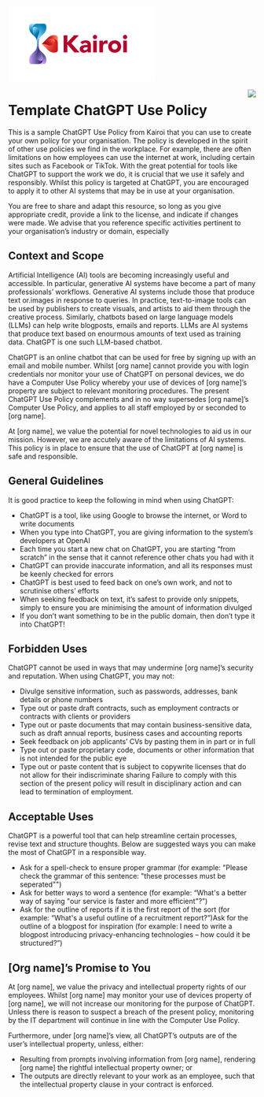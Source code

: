 ![alt text](https://github.com/KairoiAI/Branding/blob/main/Logo/Kairoi_Logo_Small.png?raw=true)

<img align="right" src="https://encrypted-tbn0.gstatic.com/images?q=tbn:ANd9GcSbaSBuaNdK1CJdItKhfQduinGR2p2xHSq7Kax-0WHJq2Xa2Qqg">

# Template ChatGPT Use Policy
This is a sample ChatGPT Use Policy from Kairoi that you can use to create your own policy for your organisation. The policy is developed in the spirit of other use policies we find in the workplace. For example, there are often limitations on how employees can use the internet at work, including certain sites such as Facebook or TikTok. With the great potential for tools like ChatGPT to support the work we do, it is crucial that we use it safely and responsibly. Whilst this policy is targeted at ChatGPT, you are encouraged to apply it to other AI systems that may be in use at your organisation.

You are free to share and adapt this resource, so long as you give appropriate credit, provide a link to the license, and indicate if changes were made.  We advise that you reference specific activities pertinent to your organisation’s industry or domain, especially 

## Context and Scope
Artificial Intelligence (AI) tools are becoming increasingly useful and accessible. In particular, generative AI systems have become a part of many professionals’ workflows. Generative AI systems include those that produce text or.images in response to queries. In practice, text-to-image tools can be used by publishers to create visuals, and artists to aid them through the creative process. Similarly, chatbots based on large language models (LLMs) can help write blogposts, emails and reports. LLMs are AI systems that produce text based on enourmous amounts of text used as training data. ChatGPT is one such LLM-based chatbot.

ChatGPT is an online chatbot that can be used for free by signing up with an email and mobile number. Whilst [org name] cannot provide you with login credentials nor monitor your use of ChatGPT on personal devices, we do have a Computer Use Policy whereby your use of devices of [org name]’s property are subject to relevant monitoring procedures. The present ChatGPT Use Policy complements and in no way supersedes [org name]’s Computer Use Policy, and applies to all staff employed by or seconded to [org name].

At [org name], we value the potential for novel technologies to aid us in our mission. However, we are accutely aware of the limitations of AI systems. This policy is in place to ensure that the use of ChatGPT at [org name] is safe and responsible.

## General Guidelines
It is good practice to keep the following in mind when using ChatGPT:
* ChatGPT is a tool, like using Google to browse the internet, or Word to write documents
* When you type into ChatGPT, you are giving information to the system’s developers at OpenAI
* Each time you start a new chat on ChatGPT, you are starting “from scratch” in the sense that it cannot reference other chats you had with it
* ChatGPT can provide inaccurate information, and all its responses must be keenly checked for errors
* ChatGPT is best used to feed back on one’s own work, and not to scrutinise others’ efforts
* When seeking feedback on text, it’s safest to provide only snippets, simply to ensure you are minimising the amount of information divulged
* If you don’t want something to be in the public domain, then don’t type it into ChatGPT!

## Forbidden Uses
ChatGPT cannot be used in ways that may undermine [org name]’s security and reputation. When using ChatGPT, you may not:
* Divulge sensitive information, such as passwords, addresses, bank details or phone numbers
* Type out or paste draft contracts, such as employment contracts or contracts with clients or providers
* Type out or paste documents that may contain business-sensitive data, such as draft annual reports, business cases and accounting reports
* Seek feedback on job applicants’ CVs by pasting them in in part or in full
* Type out or paste proprietary code, documents or other information that is not intended for the public eye
* Type out or paste content that is subject to copywrite licenses that do not allow for their indiscriminate sharing
Failure to comply with this section of the present policy will result in disciplinary action and can lead to termination of employment.

## Acceptable Uses
ChatGPT is a powerful tool that can help streamline certain processes, revise text and structure thoughts. Below are suggested ways you can make the most of ChatGPT in a responsible way.
* Ask for a spell-check to ensure proper grammar (for example: "Please check the grammar of this sentence: "these processes must be seperated"")
* Ask for better ways to word a sentence (for example: “What's a better way of saying "our service is faster and more efficient"?”)
* Ask for the outline of reports if it is the first report of the sort (for example: “What's a useful outline of a recruitment report?”)Ask for the outline of a blogpost for inspiration (for example: I need to write a blogpost introducing privacy-enhancing technologies – how could it be structured?”)

## [Org name]’s Promise to You
At [org name], we value the privacy and intellectual property rights of our employees. Whilst [org name] may monitor your use of devices property of [org name], we will not increase our monitoring for the purpose of ChatGPT. Unless there is reason to suspect a breach of the present policy, monitoring by the IT department will continue in line with the Computer Use Policy.

Furthermore, under [org name]’s view, all ChatGPT’s outputs are of the user’s intellectual property, unless, either:
* Resulting from prompts involving information from [org name], rendering [org name] the rightful intellectual property owner; or
* The outputs are directly relevant to your work as an employee, such that the intellectual property clause in your contract is enforced.
